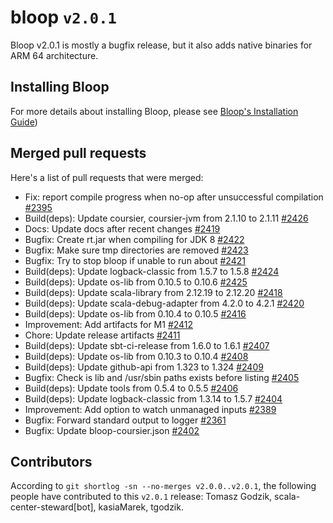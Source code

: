 # bloop `v2.0.1`

Bloop v2.0.1 is mostly a bugfix release, but it also adds native binaries for
ARM 64 architecture.

## Installing Bloop

For more details about installing Bloop, please see
[Bloop's Installation Guide](https://scalacenter.github.io/bloop/setup))

## Merged pull requests

Here's a list of pull requests that were merged:

- Fix: report compile progress when no-op after unsuccessful compilation [#2395]
- Build(deps): Update coursier, coursier-jvm from 2.1.10 to 2.1.11 [#2426]
- Docs: Update docs after recent changes [#2419]
- Bugfix: Create rt.jar when compiling for JDK 8 [#2422]
- Bugfix: Make sure tmp directories are removed [#2423]
- Bugfix: Try to stop bloop if unable to run about [#2421]
- Build(deps): Update logback-classic from 1.5.7 to 1.5.8 [#2424]
- Build(deps): Update os-lib from 0.10.5 to 0.10.6 [#2425]
- Build(deps): Update scala-library from 2.12.19 to 2.12.20 [#2418]
- Build(deps): Update scala-debug-adapter from 4.2.0 to 4.2.1 [#2420]
- Build(deps): Update os-lib from 0.10.4 to 0.10.5 [#2416]
- Improvement: Add artifacts for M1 [#2412]
- Chore: Update release artifacts [#2411]
- Build(deps): Update sbt-ci-release from 1.6.0 to 1.6.1 [#2407]
- Build(deps): Update os-lib from 0.10.3 to 0.10.4 [#2408]
- Build(deps): Update github-api from 1.323 to 1.324 [#2409]
- Bugfix: Check is lib and /usr/sbin paths exists before listing [#2405]
- Build(deps): Update tools from 0.5.4 to 0.5.5 [#2406]
- Build(deps): Update logback-classic from 1.3.14 to 1.5.7 [#2404]
- Improvement: Add option to watch unmanaged inputs [#2389]
- Bugfix: Forward standard output to logger [#2361]
- Bugfix: Update bloop-coursier.json [#2402]

[#2395]: https://github.com/scalacenter/bloop/pull/2395
[#2426]: https://github.com/scalacenter/bloop/pull/2426
[#2419]: https://github.com/scalacenter/bloop/pull/2419
[#2422]: https://github.com/scalacenter/bloop/pull/2422
[#2423]: https://github.com/scalacenter/bloop/pull/2423
[#2421]: https://github.com/scalacenter/bloop/pull/2421
[#2424]: https://github.com/scalacenter/bloop/pull/2424
[#2425]: https://github.com/scalacenter/bloop/pull/2425
[#2418]: https://github.com/scalacenter/bloop/pull/2418
[#2420]: https://github.com/scalacenter/bloop/pull/2420
[#2416]: https://github.com/scalacenter/bloop/pull/2416
[#2412]: https://github.com/scalacenter/bloop/pull/2412
[#2411]: https://github.com/scalacenter/bloop/pull/2411
[#2407]: https://github.com/scalacenter/bloop/pull/2407
[#2408]: https://github.com/scalacenter/bloop/pull/2408
[#2409]: https://github.com/scalacenter/bloop/pull/2409
[#2405]: https://github.com/scalacenter/bloop/pull/2405
[#2406]: https://github.com/scalacenter/bloop/pull/2406
[#2404]: https://github.com/scalacenter/bloop/pull/2404
[#2389]: https://github.com/scalacenter/bloop/pull/2389
[#2361]: https://github.com/scalacenter/bloop/pull/2361
[#2402]: https://github.com/scalacenter/bloop/pull/2402

## Contributors

According to `git shortlog -sn --no-merges v2.0.0..v2.0.1`, the following people
have contributed to this `v2.0.1` release: Tomasz Godzik,
scala-center-steward[bot], kasiaMarek, tgodzik.
